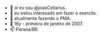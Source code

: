 - 👋 oi eu sou @joaoCellarius.
- 👀 eu estou interesado em fazer o exercito.
- 🌱 atualmente fazendo o PMA.
- 💞️ 16y - primeiro de janeiro de 2007.
- 📫 Parana/BR

<!---
joaoCellarius/joaoCellarius is a ✨ special ✨ repository because its `README.md` (this file) appears on your GitHub profile.
You can click the Preview link to take a look at your changes.
--->
